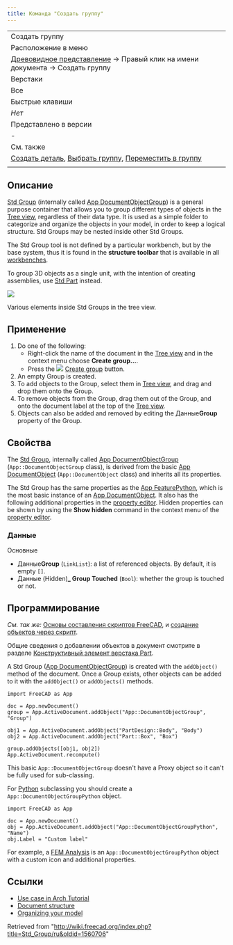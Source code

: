 ```yaml
---
title: Команда "Создать группу"
---
```

|  |
| --- |
| Создать группу |
| Расположение в меню |
| [Древовидное представление](/Tree_view/ru "Tree view/ru") → Правый клик на имени документа → Создать группу |
| Верстаки |
| Все |
| Быстрые клавиши |
| *Нет* |
| Представлено в версии |
| - |
| См. также |
| [Создать деталь](/Std_Part/ru "Std Part/ru"), [Выбрать группу](/Draft_SelectGroup/ru "Draft SelectGroup/ru"), [Переместить в группу](/Draft_AddToGroup/ru "Draft AddToGroup/ru") |
|  |

## Описание

[Std Group](/Std_Group "Std Group") (internally called [App DocumentObjectGroup](/App_DocumentObjectGroup "App DocumentObjectGroup")) is a general purpose container that allows you to group different types of objects in the [Tree view](/Tree_view "Tree view"), regardless of their data type. It is used as a simple folder to categorize and organize the objects in your model, in order to keep a logical structure. Std Groups may be nested inside other Std Groups.

The Std Group tool is not defined by a particular workbench, but by the base system, thus it is found in the **structure toolbar** that is available in all [workbenches](/Workbenches "Workbenches").

To group 3D objects as a single unit, with the intention of creating assemblies, use [Std Part](/Std_Part "Std Part") instead.

![](/images/Std_Group_example.png)

Various elements inside Std Groups in the tree view.

## Применение

1. Do one of the following:
   * Right-click the name of the document in the [Tree view](/Tree_view "Tree view") and in the context menu choose **Create group...**.
   * Press the ![](/images/Std_Group.svg) [Create group](/Std_Group "Std Group") button.
2. An empty Group is created.
3. To add objects to the Group, select them in [Tree view](/Tree_view "Tree view"), and drag and drop them onto the Group.
4. To remove objects from the Group, drag them out of the Group, and onto the document label at the top of the [Tree view](/Tree_view "Tree view").
5. Objects can also be added and removed by editing the Данные**Group** property of the Group.

## Свойства

The [Std Group](/Std_Group "Std Group"), internally called [App DocumentObjectGroup](/App_DocumentObjectGroup "App DocumentObjectGroup") (`App::DocumentObjectGroup` class), is derived from the basic [App DocumentObject](/App_DocumentObject "App DocumentObject") (`App::DocumentObject` class) and inherits all its properties.

The Std Group has the same properties as the [App FeaturePython](/App_FeaturePython#Properties "App FeaturePython"), which is the most basic instance of an [App DocumentObject](/App_DocumentObject "App DocumentObject"). It also has the following additional properties in the [property editor](/Property_editor "Property editor"). Hidden properties can be shown by using the **Show hidden** command in the context menu of the [property editor](/Property_editor "Property editor").

### Данные

Основные

* Данные**Group** (`LinkList`): a list of referenced objects. By default, it is empty `[]`.
* Данные (Hidden)**\_ Group Touched** (`Bool`): whether the group is touched or not.

## Программирование

*См. так же:* [Основы составления скриптов FreeCAD](/FreeCAD_Scripting_Basics/ru "FreeCAD Scripting Basics/ru"), и [создание объектов через скрипт](/Scripted_objects/ru "Scripted objects/ru").

Общие сведения о добавлении объектов в документ смотрите в разделе [Конструктивный элемент верстака Part](/Part_Feature/ru "Part Feature/ru").

A Std Group ([App DocumentObjectGroup](/App_DocumentObjectGroup "App DocumentObjectGroup")) is created with the `addObject()` method of the document. Once a Group exists, other objects can be added to it with the `addObject()` or `addObjects()` methods.

```
import FreeCAD as App

doc = App.newDocument()
group = App.ActiveDocument.addObject("App::DocumentObjectGroup", "Group")

obj1 = App.ActiveDocument.addObject("PartDesign::Body", "Body")
obj2 = App.ActiveDocument.addObject("Part::Box", "Box")

group.addObjects([obj1, obj2])
App.ActiveDocument.recompute()

```

This basic `App::DocumentObjectGroup` doesn't have a Proxy object so it can't be fully used for sub-classing.

For [Python](/Python "Python") subclassing you should create a `App::DocumentObjectGroupPython` object.

```
import FreeCAD as App

doc = App.newDocument()
obj = App.ActiveDocument.addObject("App::DocumentObjectGroupPython", "Name")
obj.Label = "Custom label"

```

For example, a [FEM Analysis](/FEM_Analysis "FEM Analysis") is an `App::DocumentObjectGroupPython` object with a custom icon and additional properties.

## Ссылки

* [Use case in Arch Tutorial](/Arch_tutorial#Organizing_your_model "Arch tutorial")
* [Document structure](/Document_structure "Document structure")
* [Organizing your model](http://www.freecadweb.org/wiki/index.php?title=Arch_tutorial#Organizing_your_model)

Retrieved from "<http://wiki.freecad.org/index.php?title=Std_Group/ru&oldid=1560706>"